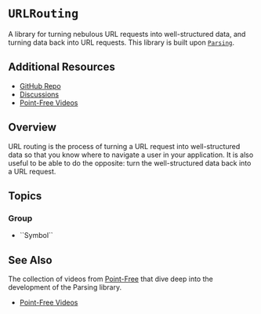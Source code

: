# ``URLRouting``

A library for turning nebulous URL requests into well-structured data, and turning data back into
URL requests. This library is built upon [`Parsing`](../parsing).

## Additional Resources

- [GitHub Repo](https://github.com/pointfreeco/swift-parsing)
- [Discussions](https://github.com/pointfreeco/swift-parsing/discussions)
- [Point-Free Videos](https://www.pointfree.co/collections/parsing)

## Overview

URL routing is the process of turning a URL request into well-structured data so that you know
where to navigate a user in your application. It is also useful to be able to do the opposite:
turn the well-structured data back into a URL request.

## Topics

### <!--@START_MENU_TOKEN@-->Group<!--@END_MENU_TOKEN@-->

- <!--@START_MENU_TOKEN@-->``Symbol``<!--@END_MENU_TOKEN@-->

## See Also

The collection of videos from [Point-Free](https://www.pointfree.co) that dive deep into the
development of the Parsing library.

* [Point-Free Videos](https://www.pointfree.co/collections/parsing)
